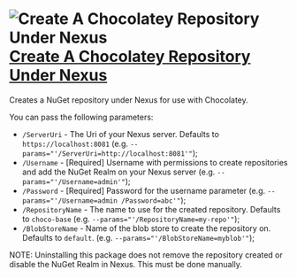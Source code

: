 # ![Create A Chocolatey Repository Under Nexus](https://rawcdn.githack.com/pauby/ChocoPackages/0eee89ce0a577b6d780c24f7c4cd2de52177e34b/icons/chocolatey-nexus-repo.png "Nexus Logo") [Create A Chocolatey Repository Under Nexus](https://chocolatey.org/packages/chocolatey-nexus-repo)

Creates a NuGet repository under Nexus for use with Chocolatey.

You can pass the following parameters:

* `/ServerUri`      - The Uri of your Nexus server. Defaults to `https://localhost:8081` (e.g. `--params="'/ServerUri=http://localhost:8081'"`);
* `/Username`       - [Required] Username with permissions to create repositories and add the NuGet Realm on your Nexus server (e.g. `--params="'/Username=admin'"`);
* `/Password`       - [Required] Password for the username parameter (e.g. `--params="'/Username=admin /Password=abc'"`);
* `/RepositoryName` - The name to use for the created repository. Defaults to `choco-base` (e.g. `--params="'/RepositoryName=my-repo'"`);
* `/BlobStoreName`  - Name of the blob store to create the repository on. Defaults to `default`. (e.g. `--params="'/BlobStoreName=myblob'"`);

NOTE: Uninstalling this package does not remove the repository created or disable the NuGet Realm in Nexus. This must be done manually.